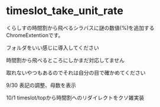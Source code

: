 # timeslot_take_unit_rate
くらしすの時間割から飛べるシラバスに謎の数値(%)を追加するChromeExtentionです。

フォルダをいい感じに導入してください

時間割から飛べるところにしかまだ対応してません

取れないやつもあるのでそれは自分の目で確かめてください

9/30 表記の調整、母数を表示

10/1 timeslot/topから時間割へのリダイレクトをクソ雑実装
